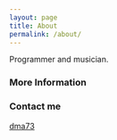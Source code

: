 ```yaml
---
layout: page
title: About
permalink: /about/
---
```


Programmer and musician.

### More Information



### Contact me

[dma73](https://twitter.com/dma731)
